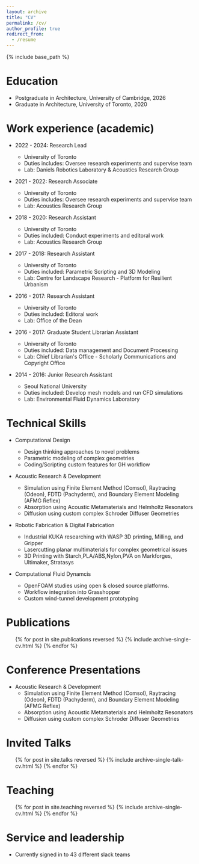 ```yaml
---
layout: archive
title: "CV"
permalink: /cv/
author_profile: true
redirect_from:
  - /resume
---
```


{% include base_path %}

Education
======
* Postgraduate in Architecture, University of Cambridge, 2026
* Graduate in Architecture, University of Toronto, 2020
  
Work experience (academic)
======
* 2022 - 2024: Research Lead
  * University of Toronto
  * Duties includes: Oversee research experiments and supervise team
  * Lab: Daniels Robotics Laboratory & Acoustics Research Group

* 2021 - 2022: Research Associate
  * University of Toronto
  * Duties includes: Oversee research experiments and supervise team
  * Lab: Acoustics Research Group

* 2018 - 2020: Research Assistant
  * University of Toronto
  * Duties included: Conduct experiments and editoral work
  * Lab: Acoustics Research Group
  
* 2017 - 2018: Research Assistant
  * University of Toronto
  * Duties included: Parametric Scripting and 3D Modeling
  * Lab: Centre for Landscape Research - Platform for Resilient Urbanism
    
* 2016 - 2017: Research Assistant
  * University of Toronto
  * Duties included: Editoral work
  * Lab: Office of the Dean
      
* 2016 - 2017: Graduate Student Librarian Assistant
  * University of Toronto
  * Duties included: Data management and Document Processing
  * Lab: Chief Librarian's Office - Scholarly Communications and Copyright Office
      
* 2014 - 2016: Junior Research Assistant
  * Seoul National University
  * Duties included: Develop mesh models and run CFD simulations
  * Lab: Environmental Fluid Dynamics Laboratory
            
Technical Skills
======
* Computational Design
  * Design thinking approaches to novel problems
  * Parametric modeling of complex geometries
  * Coding/Scripting custom features for GH workflow
    
* Acoustic Research & Development
  * Simulation using Finite Element Method (Comsol), Raytracing (Odeon), FDTD (Pachyderm), and Boundary Element Modeling (AFMG Reflex)
  * Absorption using Acoustic Metamaterials and Helmholtz Resonators
  * Diffusion using custom complex Schroder Diffuser Geometries
    
* Robotic Fabrication & Digital Fabrication
  * Industrial KUKA researching with WASP 3D printing, Milling, and Gripper
  * Lasercutting planar multimaterials for complex geometrical issues
  * 3D Printing with Starch,PLA/ABS,Nylon,PVA on Markforges, Ultimaker, Stratasys

* Computational Fluid Dynamcis
  * OpenFOAM studies using open & closed source platforms.
  * Workflow integration into Grasshopper
  * Custom wind-tunnel development prototyping
    
Publications
======
  <ul>{% for post in site.publications reversed %}
    {% include archive-single-cv.html %}
  {% endfor %}</ul>

Conference Presentations
======
* Acoustic Research & Development
  * Simulation using Finite Element Method (Comsol), Raytracing (Odeon), FDTD (Pachyderm), and Boundary Element Modeling (AFMG Reflex)
  * Absorption using Acoustic Metamaterials and Helmholtz Resonators
  * Diffusion using custom complex Schroder Diffuser Geometries
  
Invited Talks
======
  <ul>{% for post in site.talks reversed %}
    {% include archive-single-talk-cv.html  %}
  {% endfor %}</ul>
  
Teaching
======
  <ul>{% for post in site.teaching reversed %}
    {% include archive-single-cv.html %}
  {% endfor %}</ul>
  
Service and leadership
======
* Currently signed in to 43 different slack teams
